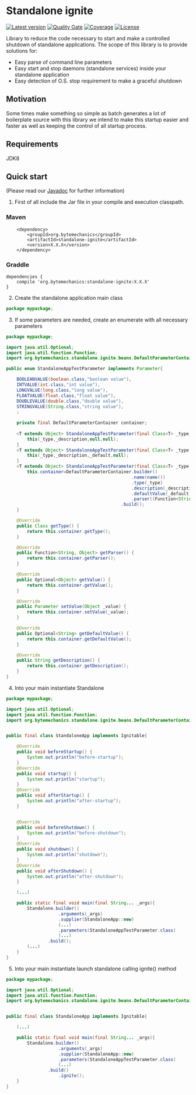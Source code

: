# Standalone ignite
[![Latest version](https://maven-badges.herokuapp.com/maven-central/org.bytemechanics/standalone-ignite/badge.svg)](https://maven-badges.herokuapp.com/maven-central/org.bytemechanics/standalone-ignite/badge.svg)
[![Quality Gate](https://sonarcloud.io/api/project_badges/measure?project=org.bytemechanics%3Astandalone-ignite&metric=alert_status)](https://sonarcloud.io/dashboard/index/org.bytemechanics%3Astandalone-ignite)
[![Coverage](https://sonarcloud.io/api/project_badges/measure?project=org.bytemechanics%3Astandalone-ignite&metric=coverage)](https://sonarcloud.io/dashboard/index/org.bytemechanics%3Astandalone-ignite)
[![License](https://img.shields.io/badge/License-Apache%202.0-blue.svg)](https://opensource.org/licenses/Apache-2.0)

Library to reduce the code necessary to start and make a controlled shutdown of standalone applications. The scope of this library is to provide solutions for:
* Easy parse of command line parameters
* Easy start and stop daemons (standalone services) inside your standalone application
* Easy detection of O.S. stop requirement to make a graceful shutdown

## Motivation
Some times make something so simple as batch generates a lot of boilerplate source with this library we intend to make this startup easier and faster as well as keeping the control of all startup process.

## Requirements
JDK8

## Quick start
(Please read our [Javadoc](https://standalone-ignite.bytemechanics.org/javadoc/index.html) for further information)
1. First of all include the Jar file in your compile and execution classpath.

### Maven
```Maven
	<dependency>
		<groupId>org.bytemechanics</groupId>
		<artifactId>standalone-ignite</artifactId>
		<version>X.X.X</version>
	</dependency>
```
### Graddle
```Gradle
dependencies {
    compile 'org.bytemechanics:standalone-ignite:X.X.X'
}
```

2. Create the standalone application main class
```Java
package mypackage;
```

3. If some parameters are needed, create an enumerate with all necessary parameters
```Java
package mypackage;

import java.util.Optional;
import java.util.function.Function;
import org.bytemechanics.standalone.ignite.beans.DefaultParameterContainer;

public enum StandaloneAppTestParameter implements Parameter{

	BOOLEANVALUE(boolean.class,"boolean value"),
	INTVALUE(int.class,"int value"),
	LONGVALUE(long.class,"long value"),
	FLOATVALUE(float.class,"float value"),
	DOUBLEVALUE(double.class,"double value"),
	STRINGVALUE(String.class,"string value"),
	;
	
	private final DefaultParameterContainer container;
	
	<T extends Object> StandaloneAppTestParameter(final Class<T> _type,final String _description){
		this(_type,_description,null,null);
	}
	<T extends Object> StandaloneAppTestParameter(final Class<T> _type,final String _description,final String _default){
		this(_type,_description,_default,null);
	}
	<T extends Object> StandaloneAppTestParameter(final Class<T> _type,final String _description,final String _default,final Function<String,T> _parser){
		this.container=DefaultParameterContainer.builder()
												.name(name())
												.type(_type)
												.description(_description)
												.defaultValue(_default)
												.parser((Function<String,Object>)_parser)
											.build();
	}

	@Override
	public Class getType() {
		return this.container.getType();
	}

	@Override
	public Function<String, Object> getParser() {
		return this.container.getParser();
	}

	@Override
	public Optional<Object> getValue() {
		return this.container.getValue();
	}

	@Override
	public Parameter setValue(Object _value) {
		return this.container.setValue(_value);
	}

	@Override
	public Optional<String> getDefaultValue() {
		return this.container.getDefaultValue();
	}

	@Override
	public String getDescription() {
		return this.container.getDescription();
	}
}
```

4. Into your main instantiate Standalone
```Java
package mypackage;

import java.util.Optional;
import java.util.function.Function;
import org.bytemechanics.standalone.ignite.beans.DefaultParameterContainer;


public final class StandaloneApp implements Ignitable{

	@Override
	public void beforeStartup() {
		System.out.println("before-startup");
	}
	@Override
	public void startup() {
		System.out.println("startup");
	}
	@Override
	public void afterStartup() {
		System.out.println("after-startup");
	}


	@Override
	public void beforeShutdown() {
		System.out.println("before-shutdown");
	}
	@Override
	public void shutdown() {
		System.out.println("shutdown");
	}
	@Override
	public void afterShutdown() {
		System.out.println("after-shutdown");
	}

	(...)

	public static final void main(final String... _args){
		Standalone.builder()
					.arguments(_args)
					.supplier(StandaloneApp::new)
					(...)
					.parameters(StandaloneAppTestParameter.class)
					(...)
				.build();
		(...)
	}
}
```

5. Into your main instantiate launch standalone calling ignite() method
```Java
package mypackage;

import java.util.Optional;
import java.util.function.Function;
import org.bytemechanics.standalone.ignite.beans.DefaultParameterContainer;


public final class StandaloneApp implements Ignitable{

	(...)

	public static final void main(final String... _args){
		Standalone.builder()
					.arguments(_args)
					.supplier(StandaloneApp::new)
					.parameters(StandaloneAppTestParameter.class)
					(...)
				.build()
					.ignite();
	}
}
```
